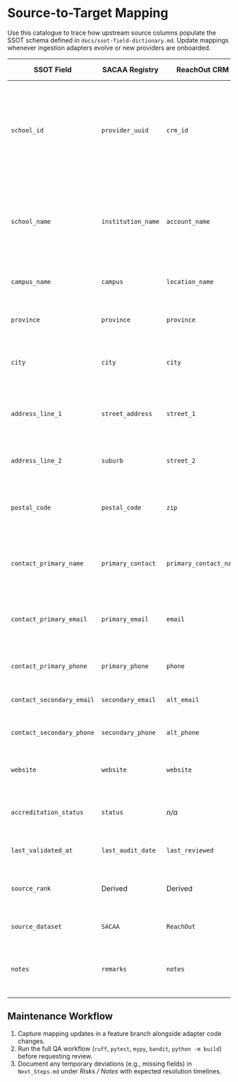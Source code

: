 # Source-to-Target Mapping

Use this catalogue to trace how upstream source columns populate the SSOT schema defined in `docs/ssot-field-dictionary.md`. Update mappings whenever ingestion adapters evolve or new providers are onboarded.

| SSOT Field | SACAA Registry | ReachOut CRM | Legacy Contact DB | Transformation Notes |
| --- | --- | --- | --- | --- |
| `school_id` | `provider_uuid` | `crm_id` | `legacy_key` | Generated via deterministic hashing across available source identifiers ordered by reliability (SACAA > ReachOut > Legacy).
| `school_name` | `institution_name` | `account_name` | `provider_name` | Normalise whitespace, apply title casing, and strip trailing campus descriptors moved to `campus_name`.
| `campus_name` | `campus` | `location_name` | `branch_name` | Prefer SACAA `campus`; fallback to ReachOut when blank.
| `province` | `province` | `province` | `province` | Harmonise to ISO 3166-2 codes via lookup table.
| `city` | `city` | `city` | `town` | Fuzzy match to canonical list; log mismatches for steward review.
| `address_line_1` | `street_address` | `street_1` | `address_primary` | Combine unit numbers and street names; drop PO Boxes when a street exists.
| `address_line_2` | `suburb` | `street_2` | `address_secondary` | Preserved when provided after normalisation.
| `postal_code` | `postal_code` | `zip` | `postal_code` | Validate against SAPO list; fallback to ReachOut when SACAA missing.
| `contact_primary_name` | `primary_contact` | `primary_contact_name` | `main_contact` | Split into first/last internally for analytics while retaining display form.
| `contact_primary_email` | `primary_email` | `email` | `email_main` | Deduplicate using case-insensitive comparison; expectation threshold 0.85.
| `contact_primary_phone` | `primary_phone` | `phone` | `tel_main` | Normalise to E.164; drop extensions for now.
| `contact_secondary_email` | `secondary_email` | `alt_email` | `email_secondary` | Multi-email sources split before loading.
| `contact_secondary_phone` | `secondary_phone` | `alt_phone` | `tel_secondary` | Only persisted when valid after `phonenumbers` parsing.
| `website` | `website` | `website` | `url` | Enforce HTTPS preference and canonical host lower-casing.
| `accreditation_status` | `status` | _n/a_ | `accreditation_flag` | Use SACAA when present; fallback to Legacy flag mapping.
| `last_validated_at` | `last_audit_date` | `last_reviewed` | `last_verified` | Convert to timezone-aware UTC.
| `source_rank` | Derived | Derived | Derived | Set to 1 for SACAA, 2 for ReachOut, 3 for Legacy contact DB.
| `source_dataset` | `SACAA` | `ReachOut` | `LegacyContacts` | Recorded for provenance trail.
| `notes` | `remarks` | `notes` | `notes` | Merge free-text with precedence SACAA > ReachOut > Legacy.

## Maintenance Workflow
1. Capture mapping updates in a feature branch alongside adapter code changes.
2. Run the full QA workflow (`ruff`, `pytest`, `mypy`, `bandit`, `python -m build`) before requesting review.
3. Document any temporary deviations (e.g., missing fields) in `Next_Steps.md` under *Risks / Notes* with expected resolution timelines.
